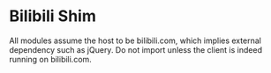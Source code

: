 # Bilibili Shim

All modules assume the host to be bilibili.com, which implies external dependency such as jQuery.
Do not import unless the client is indeed running on bilibili.com.
